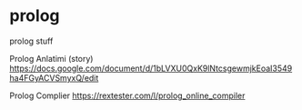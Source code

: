# prolog
prolog stuff

Prolog Anlatimi (story)
https://docs.google.com/document/d/1bLVXU0QxK9lNtcsgewmjkEoaI3549ha4FGyACVSmyxQ/edit

Prolog Complier
https://rextester.com/l/prolog_online_compiler
